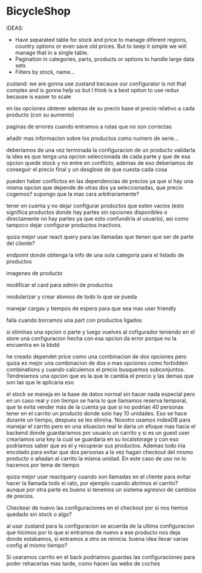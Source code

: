 # BicycleShop
 
IDEAS: 
- Have separated table for stock and price to manage diferent regions, country options or even save old prices. But to keep it simple we will manage that in a single table.
- Pagination in categories, parts, products or options to handle large data sets
- Filters by stock, name...

zustand: we are gonna use zustand because our configurator is not that complex and is gonna help us but I think is a best option to use redux because is easier to scale

en las opciones obtener ademas de su precio base el precio relativo a cada producto (con su aumento)

paginas de errores cuando entramos a rutas que no son correctas

añadir mas informacion sobre los productos como numero de serie...

deberiamos de una vez terminada la configuracion de un producto validarla la idea es que tenga una opcion seleccionada de cada parte y que de esa opcion quede stock y no entre en conflicto, ademas de eso deberiamos de conseguir el precio final y un desglose de que cuesta cada cosa

pueden haber conflictos en las dependencias de precios ya que si hay una misma opcion que depende de otras dos ya seleccionadas, que precio cogemos? supongo que la mas cara arbitrariamente?


tener en cuenta y no dejar configurar productos que esten vacios (esto significa productos donde hay partes sin opciones disponibles o directamente no hay partes ya que esto confundiria al usuario), asi como tampoco dejar configurar productos inactivos.


quiza mejor usar react query para las llamadas que tienen que ser de parte del cliente?


endpoint donde obtenga la info de una sola categoria para el listado de productos


imagenes de producto

modificar el card para admin de productos


modularizar y crear atomos de todo lo que se pueda


manejar cargas y tiempos de espera para que sea mas user friendly


falla cuando borramos una part con productos ligados


si eliminas una opcion o parte y luego vuelves al cofigurador teniendo en el store una configuracion hecha con esa opcion da error porque no la encuentra en la bbdd


he creado dependet price como una combinacion de dos opciones pero quiza es mejor una combinacion de dos o mas opciones como forbidden combinations y cuando calculemos el precio busquemos subconjuntos. Tendreiamos una opcion que es la que le cambia el precio y las demas que son las que le aplicaria eso


el stock se maneja en la base de datos normal sin hacer nada especial pero en un caso real y con tiempo se haria lo que llamamos reserva temporal, que te evita vender más de la cuenta ya que si no podrian 40 personas tener en el carrito un producto donde solo hay 10 unidades. Eso se hace durante un tiempo, despues se les elimina. Nosotro usamos indexDB para manejar el carrito pero en una situacion real le daria un efoque mas hacia el backend donde guardariamos por usuario un carrito y si es un guest user creariamos una key la cual se guardaria en su localstorage y con eso podriamos saber que es el y recuperar sus productos. Ademas todo iria encolado para evitar que dos personas a la vez hagan checkout del mismo producto o añadan al carrito la misma unidad. En este caso de uso no lo hacemos por tema de tiempo


quiza mejor usar reactquery cuando son llamadas en el cliente para evitar hacer la llamada todo el rato, por ejemplo cuando abrimos el carrito? aunque por otra parte es bueno si tenemos un sistema agresivo de cambios de precios.

Checkear de nuevo las configuraciones en el checkout por si nos hemos quedado sin stock o algo?


al usar zustand para la configuracion se acuerda de la ultima configuracion que hicimos por lo que si entramos de nuevo a ese producto nos deja donde estabamos, si entramos a otro se reinicia. buena idea llevar varias config al mismo tiempo?


Si usaramos carrito en el back podriamos guardas las configuraciones para poder rehacerlas mas tarde, como hacen las webs de coches